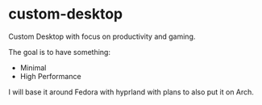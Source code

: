 # custom-desktop
Custom Desktop with focus on productivity and gaming.

The goal is to have something:
- Minimal
- High Performance

I will base it around Fedora with hyprland with plans to also put it on Arch.
